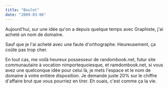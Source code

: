 ```yaml
---
title: "Boulet"
date: "2009-03-06"
---
```


Aujourd'hui, sur une idée qu'on a depuis quelque temps avec Graphiste, j'ai acheté un nom de domaine.

Sauf que je l'ai acheté avec une faute d'orthographe. Heureusement, ça coûte pas trop cher.

En tout cas, me voilà heureux possesseur de randombook.net, futur site communautaire à vocation nimportequoiesque, et ramdombook.net, si vous avez une quelconque idée pour celui là, je mets l'espace et le nom de domaine à votre entière disposition. Je demande juste 20% sur le chiffre d'affaire brut que vous pourriez en tirer. Eh ouais, c'est comme ça la vie.

